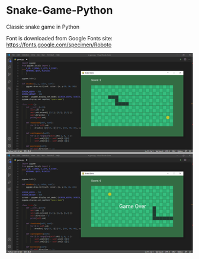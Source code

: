 # Snake-Game-Python
Classic snake game in Python

Font is downloaded from Google Fonts site: https://fonts.google.com/specimen/Roboto

![alt text](https://github.com/halts440/Snake-Game-Python/blob/main/Snake%201.png?raw=true)
![alt text](https://github.com/halts440/Snake-Game-Python/blob/main/Snake%202.png?raw=true)
